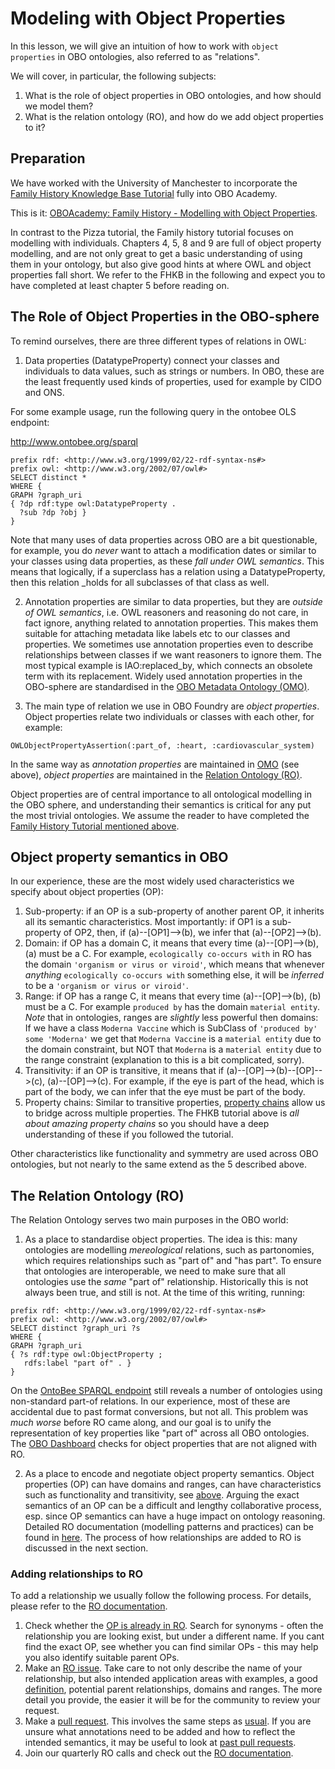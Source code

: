 # Modeling with Object Properties

In this lesson, we will give an intuition of how to work with `object properties` in OBO ontologies, also referred to as "relations".

We will cover, in particular, the following subjects:

1. What is the role of object properties in OBO ontologies, and how should we model them?
2. What is the relation ontology (RO), and how do we add object properties to it?

<a name="preparation"></a> 
## Preparation

We have worked with the University of Manchester to incorporate the [Family History Knowledge Base Tutorial](http://owl.cs.manchester.ac.uk/publications/talks-and-tutorials/fhkbtutorial/) fully into OBO Academy. 

This is it: [OBOAcademy: Family History - Modelling with Object Properties](../tutorial/fhkb.md).

In contrast to the Pizza tutorial, the Family history tutorial focuses on modelling with individuals. Chapters 4, 5, 8 and 9 are full of object property modelling, and are not only great to get a basic understanding of using them in your ontology, but also give good hints at where OWL and object properties fall short. We refer to the FHKB in the following and expect you to have completed at least chapter 5 before reading on.

## The Role of Object Properties in the OBO-sphere

To remind ourselves, there are three different types of relations in OWL:

1. Data properties (DatatypeProperty) connect your classes and individuals to data values, such as strings or numbers. In OBO, these are the least frequently used kinds of properties, used for example by CIDO and ONS.

For some example usage, run the following query in the ontobee OLS endpoint:

http://www.ontobee.org/sparql

```
prefix rdf: <http://www.w3.org/1999/02/22-rdf-syntax-ns#> 
prefix owl: <http://www.w3.org/2002/07/owl#> 
SELECT distinct *
WHERE { 
GRAPH ?graph_uri
{ ?dp rdf:type owl:DatatypeProperty .
  ?sub ?dp ?obj } 
}
```

Note that many uses of data properties across OBO are a bit questionable, for example, you do _never_ want to attach a modification dates or similar to your classes using data properties, as these _fall under OWL semantics_. This means that logically, if a superclass has a relation using a DatatypeProperty, then this relation _holds for all subclasses of that class as well.

2. Annotation properties are similar to data properties, but they are _outside of OWL semantics_, i.e. OWL reasoners and reasoning do not care, in fact ignore, anything related to annotation properties. This makes them suitable for attaching metadata like labels etc to our classes and properties. We sometimes use annotation properties even to describe relationships between classes if we want reasoners to ignore them. The most typical example is IAO:replaced_by, which connects an obsolete term with its replacement. Widely used annotation properties in the OBO-sphere are standardised in the [OBO Metadata Ontology (OMO)](https://github.com/information-artifact-ontology/ontology-metadata).

3. The main type of relation we use in OBO Foundry are _object properties_. Object properties relate two individuals or classes with each other, for example:

```
OWLObjectPropertyAssertion(:part_of, :heart, :cardiovascular_system)
```

In the same way as _annotation properties_ are maintained in [OMO](https://github.com/information-artifact-ontology/ontology-metadata) (see above), _object properties_ are maintained in the [Relation Ontology (RO)](https://github.com/oborel/obo-relations).

Object properties are of central importance to all ontological modelling in the OBO sphere, and understanding their semantics is critical for any put the most trivial ontologies. We assume the reader to have completed the [Family History Tutorial mentioned above](#preparation).

<a name="semantics"></a> 
## Object property semantics in OBO

In our experience, these are the most widely used characteristics we specify about object properties (OP):

1. Sub-property: if an OP is a sub-property of another parent OP, it inherits all its semantic characteristics. Most importantly: if OP1 is a sub-property of OP2, then, if (a)--[OP1]-->(b), we infer that (a)--[OP2]-->(b).
2. Domain: if OP has a domain C, it means that every time (a)--[OP]-->(b), (a) must be a C. For example, `ecologically co-occurs with` in RO has the domain `'organism or virus or viroid'`, which means that whenever _anything_ `ecologically co-occurs with` something else, it will be _inferred_ to be a `'organism or virus or viroid'`.
3. Range: if OP has a range C, it means that every time (a)--[OP]-->(b), (b) must be a C. For example `produced by` has the domain `material entity`. _Note_ that in ontologies, ranges are _slightly_ less powerful then domains: If we have a class `Moderna Vaccine` which is SubClass of `'produced by' some 'Moderna'` we get that `Moderna Vaccine` is a `material entity` due to the domain constraint, but NOT that `Moderna` is a `material entity` due to the range constraint (explanation to this is a bit complicated, sorry).
4. Transitivity: if an OP is transitive, it means that if (a)--[OP]-->(b)--[OP]-->(c), (a)--[OP]-->(c). For example, if the eye is part of the head, which is part of the body, we can infer that the eye must be part of the body.
5. Property chains: Similar to transitive properties, [property chains](https://oborel.github.io/obo-relations/property-chains/) allow us to bridge across multiple properties. The FHKB tutorial above is _all about amazing property chains_ so you should have a deep understanding of these if you followed the tutorial.

Other characteristics like functionality and symmetry are used across OBO ontologies, but not nearly to the same extend as the 5 described above.

## The Relation Ontology (RO)

The Relation Ontology serves two main purposes in the OBO world:

1. As a place to standardise object properties. The idea is this: many ontologies are modelling _mereological_ relations, such as partonomies, which requires relationships such as "part of" and "has part". To ensure that ontologies are interoperable, we need to make sure that all ontologies use the _same_ "part of" relationship. Historically this is not always been true, and still is not. At the time of this writing, running:
```
prefix rdf: <http://www.w3.org/1999/02/22-rdf-syntax-ns#> 
prefix owl: <http://www.w3.org/2002/07/owl#> 
SELECT distinct ?graph_uri ?s
WHERE { 
GRAPH ?graph_uri 
{ ?s rdf:type owl:ObjectProperty ;
   rdfs:label "part of" . } 
}
```
On the [OntoBee SPARQL endpoint](http://www.ontobee.org/sparql) still reveals a number of ontologies using non-standard part-of relations. In our experience, most of these are accidental due to past format conversions, but not all. This problem was _much worse_ before RO came along, and our goal is to unify the representation of key properties like "part of" across all OBO ontologies. The [OBO Dashboard](http://dashboard.obofoundry.org/) checks for object properties that are not aligned with RO.

2. As a place to encode and negotiate object property semantics. Object properties (OP) can have domains and ranges, can have characteristics such as functionality and transitivity, see [above](#semantics). Arguing the exact semantics of an OP can be a difficult and lengthy collaborative process, esp. since OP semantics can have a huge impact on ontology reasoning. Detailed RO documentation (modelling patterns and practices) can be found in [here](https://oborel.github.io/obo-relations/). The process of how relationships are added to RO is discussed in the next section.

### Adding relationships to RO

To add a relationship we usually follow the following process. For details, please refer to the [RO documentation](https://oborel.github.io/obo-relations/).

1. Check whether the [OP is already in RO](https://www.ebi.ac.uk/ols/ontologies/ro). Search for synonyms - often the relationship you are looking exist, but under a different name. If you cant find the exact OP, see whether you can find similar OPs - this may help you also identify suitable parent OPs.
2. Make an [RO issue](https://github.com/oborel/obo-relations/issues). Take care to not only describe the name of your relationship, but also intended application areas with examples, a good [definition](https://github.com/oborel/obo-relations/issues/523), potential parent relationships, domains and ranges. The more detail you provide, the easier it will be for the community to review your request.
3. Make a [pull request](https://github.com/oborel/obo-relations/pulls). This involves the same steps as [usual](../howto/github-create-pull-request.md). If you are unsure what annotations need to be added and how to reflect the intended semantics, it may be useful to look at [past pull requests](https://github.com/oborel/obo-relations/pull/490/files).
4. Join our quarterly RO calls and check out the [RO documentation](https://oborel.github.io/obo-relations/).
